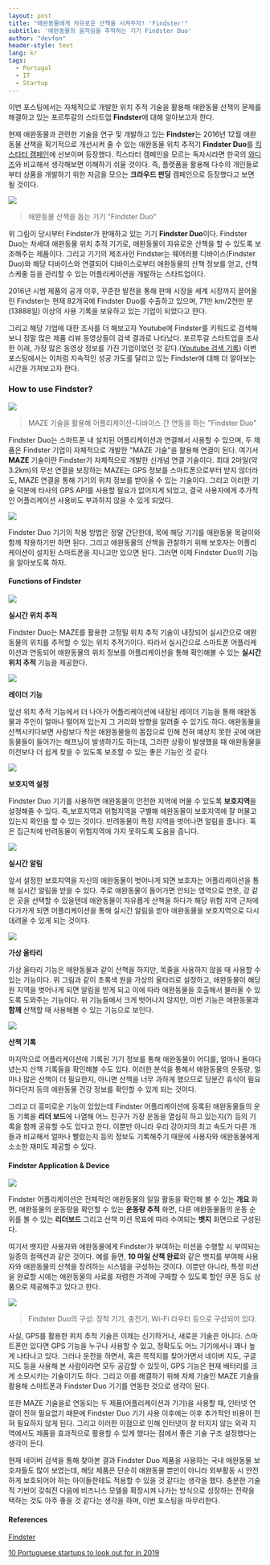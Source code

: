 ```yaml
---
layout: post
title: "애완동물에게 자유로운 산책을 시켜주자! 'Findster'"
subtitle: '애완동물의 움직임을 추적하는 기기 Findster Duo'
author: "devfon"
header-style: text
lang: kr
tags:
  - Portugal
  - IT
  - Startup
---
```


이번 포스팅에서는 자체적으로 개발한 위치 추적 기술을 활용해 애완동물 산책의 문제를 해결하고 있는 포르투갈의 스타트업 **Findster**에 대해 알아보고자 한다.

현재 애완동물과 관련한 기술을 연구 및 개발하고 있는 **Findster**는 2016년 12월 애완동물 산책을 획기적으로 개선시켜 줄 수 있는 애완동물 위치 추적기 **Findster Duo**를 [킥스타터 캠페인](https://www.kickstarter.com/discover)에 선보이며 등장했다. 킥스타터 캠페인을 모르는 독자시라면 한국의 [와디즈](https://www.wadiz.kr/)와 비교해서 생각해보면 이해하기 쉬울 것이다. 즉, 플랫폼을 활용해 다수의 개인들로부터 상품을 개발하기 위한 자금을 모으는 **크라우드 펀딩** 캠페인으로 등장했다고 보면 될 것이다.

![](/img/in-post/device.png)
> 애완동물 산책을 돕는 기기 "Findster Duo"

위 그림이 당시부터 Findster가 판매하고 있는 기기 **Findster Duo**이다. Findster Duo는 차세대 애완동물 위치 추적 기기로, 애완동물이 자유로운 산책을 할 수 있도록 보조해주는 제품이다. 그리고 기기의 제조사인 Findster는 웨어러블 디바이스(Findster Duo)와 해당 디바이스와 연결되어 디바이스로부터 애완동물의 산책 정보를 얻고, 산책 스케줄 등을 관리할 수 있는 어플리케이션을 개발하는 스타트업이다.

2016년 시범 제품의 공개 이후, 꾸준한 발전을 통해 판매 시장을 세계 시장까지 끌어올린 Findster는 현재 82개국에 Findster Duo를 수출하고 있으며, 71만 km/2천만 분(13888일) 이상의 사용 기록을 보유하고 있는 기업이 되었다고 한다. 

그리고 해당 기업에 대한 조사를 더 해보고자 Youtube에 Findster를 키워드로 검색해보니 정말 많은 제품 리뷰 동영상들이 검색 결과로 나타났다. 포르투갈 스타트업을 조사한 이래, 가장 많은 동영상 정보를 가진 기업이었던 것 같다.([Youtube 검색 기록](https://www.youtube.com/results?search_query=findster)) 이번 포스팅에서는 이처럼 지속적인 성공 가도를 달리고 있는 Findster에 대해 더 알아보는 시간을 가져보고자 한다.


### How to use Findster?
![](/img/in-post/maze.png)
> MAZE 기술을 활용해 어플리케이션-디바이스 간 연동을 하는 "Findster Duo"

Findster Duo는 스마트폰 내 설치된 어플리케이션과 연결해서 사용할 수 있으며, 두 제품은 Findster 기업이 자체적으로 개발한 "MAZE 기술"을 활용해 연결이 된다. 여기서 **MAZE** 기술이란 Findster가 자체적으로 개발한 신개념 연결 기술이다. 최대 2마일(약 3.2km)의 무선 연결을 보장하는 MAZE는 GPS 정보를 스마트폰으로부터 받지 않더라도, MAZE 연결을 통해 기기의 위치 정보를 받아올 수 있는 기술이다. 그리고 이러한 기술 덕분에 타사의 GPS API를 사용할 필요가 없어지게 되었고, 결국 사용자에게 추가적인 어플리케이션 사용비도 부과하지 않을 수 있게 되었다.

![](/img/in-post/findster_wear.png)

Findster Duo 기기의 착용 방법은 정말 간단한데, 목에 해당 기기를 애완동물 목걸이와 함께 착용하기만 하면 된다. 그리고 애완동물의 산책을 관찰하기 위해 보호자는 어플리케이션이 설치된 스마트폰을 지니고만 있으면 된다. 그러면 이제 Findster Duo의 기능을 알아보도록 하자.


#### Functions of Findster
![](/img/in-post/find_gps.png)

**실시간 위치 추적** 

Findster Duo는 MAZE를 활용한 고정밀 위치 추적 기술이 내장되어 실시간으로 애완동물의 위치를 추적할 수 있는 위치 추적기이다. 따라서 실시간으로 스마트폰 어플리케이션과 연동되어 애완동물의 위치 정보를 어플리케이션을 통해 확인해볼 수 있는 **실시간 위치 추적** 기능을 제공한다.

![](/img/in-post/radar.png)

**레이더 기능**

앞선 위치 추적 기능에서 더 나아가 어플리케이션에 내장된 레이더 기능을 통해 애완동물과 주인이 얼마나 떨어져 있는지 그 거리와 방향을 알려줄 수 있기도 하다. 애완동물을 산책시키다보면 사람보다 작은 애완동물들의 몸집으로 인해 전혀 예상치 못한 곳에 애완동물들이 들어가는 해프닝이 발생하기도 하는데, 그러한 상황이 발생했을 때 애완동물을 이전보다 더 쉽게 찾을 수 있도록 보조할 수 있는 좋은 기능인 것 같다.

![](/img/in-post/fence.png)

**보호지역 설정**

Findster Duo 기기를 사용하면 애완동물이 안전한 지역에 머물 수 있도록 **보호지역**을 설정해줄 수 있다. 즉,보호지역과 위험지역을 구별해 애완동물이 보호지역에 잘 머물고 있는지 확인을 할 수 있는 것이다. 반려동물이 특정 지역을 벗어나면 알림을 줍니다. 혹은 집근처에 반려동물이 위험지역에 가지 못하도록 도움을 줍니다.

![](/img/in-post/alert.png)

**실시간 알림**

앞서 설정한 보호지역을 자신의 애완동물이 벗어나게 되면 보호자는 어플리케이션을 통해 실시간 알림을 받을 수 있다. 주로 애완동물이 들어가면 안되는 영역으로 연못, 강 같은 곳을 선택할 수 있을텐데 애완동물이 자유롭게 산책을 하다가 해당 위험 지역 근처에 다가가게 되면 어플리케이션을 통해 실시간 알림을 받아 애완동물을 보호지역으로 다시 데려올 수 있게 되는 것이다.

![](/img/in-post/vl.png)

**가상 울타리**

가상 울타리 기능은 애완동물과 같이 산책을 하지만, 목줄을 사용하지 않을 때 사용할 수 있는 기능이다. 위 그림과 같이 초록색 원을 가상의 울타리로 설정하고, 애완동물이 해당 원 지역을 벗어나게 되면 알림을 받게 되고 이에 따라 애완동물을 호출해서 불러올 수 있도록 도와주는 기능이다. 위 기능들에서 크게 벗어나지 않지만, 이번 기능은 애완동물과 **함께** 산책할 때 사용해볼 수 있는 기능으로 보인다.

![](/img/in-post/history.png)

**산책 기록**

마지막으로 어플리케이션에 기록된 기기 정보를 통해 애완동물이 어디를, 얼마나 돌아다녔는지 산책 기록들을 확인해볼 수도 있다. 이러한 분석을 통해서 애완동물의 운동량, 얼마나 많은 산책이 더 필요한지, 아니면 산책을 너무 과하게 했으므로 당분간 휴식이 필요하다던지 등의 애완동물 건강 정보를 확인할 수 있게 되는 것이다.

그리고 더 흥미로운 기능이 있었는데 Findster 어플리케이션에 등록된 애완동물들의 운동 기록을 **리더 보드**에 나열해 어느 친구가 가장 운동을 열심히 하고 있는지(?) 등의 기록을 함께 공유할 수도 있다고 한다. 이뿐만 아니라 우리 강아지의 최고 속도가 다른 개들과 비교해서 얼마나 빨랐는지 등의 정보도 기록해주기 때문에 사용자와 애완동물에게 소소한 재미도 제공할 수 있다.


#### Findster Application & Device
![](/img/in-post/findapp.png)

Findster 어플리케이션은 전체적인 애완동물의 일일 활동을 확인해 볼 수 있는 **개요** 화면, 애완동물의 운동량을 확인할 수 있는 **운동량 추적** 화면, 다른 애완동물들의 운동 순위를 볼 수 있는 **리더보드** 그리고 산책 미션 목표에 따라 수여되는 **뱃지** 화면으로 구성된다.

여기서 뱃지란 사용자와 애완동물에게 Findster가 부여하는 미션을 수행할 시 부여되는 일종의 컬렉션과 같은 것이다. 예를 들면, **10 마일 산책 완료**와 같은 뱃지를 부여해 사용자와 애완동물의 산책을 장려하는 시스템을 구성하는 것이다. 이뿐만 아니라, 특정 미션을 완료할 시에는 애완동물의 사료를 저렴한 가격에 구매할 수 있도록 할인 쿠폰 등도 상품으로 제공해주고 있다고 한다.

![](/img/in-post/dv2.png)
> Findster Duo의 구성: 장착 기기, 충전기, Wi-Fi 라우터 등으로 구성되어 있다.

사실, GPS를 활용한 위치 추적 기술은 이제는 신기하거나, 새로운 기술은 아니다. 스마트폰만 있다면 GPS 기능을 누구나 사용할 수 있고, 정확도도 어느 기기에서나 꽤나 높게 나타나고 있다. 그러나 운전을 하면서, 혹은 목적지를 찾아가면서 네이버 지도, 구글 지도 등을 사용해 본 사람이라면 모두 공감할 수 있듯이, GPS 기능은 현재 배터리를 크게 소모시키는 기술이기도 하다. 그리고 이를 해결하기 위해 자체 기술인 MAZE 기술을 활용해 스마트폰과 Findster Duo 기기를 연동한 것으로 생각이 된다.

또한 MAZE 기술을로 연동되는 두 제품(어플리케이션과 기기)을 사용할 때, 인터넷 연결이 전혀 필요없기 때문에 Findster Duo 기기 사용 이후에는 이후 추가적인 비용이 전혀 필요하지 않게 된다. 그리고 이러한 이점으로 인해 인터넷이 잘 터지지 않는 외곽 지역에서도 제품을 효과적으로 활용할 수 있게 했다는 점에서 좋은 기술 구조 설정했다는 생각이 든다.

현재 네이버 검색을 통해 찾아본 결과 Findster Duo 제품을 사용하는 국내 애완동물 보호자들도 많이 보였는데, 해당 제품은 단순히 애완동물 뿐만이 아니라 외부활동 시 안전하게 보호되어야 하는 아이들한테도 적용할 수 있을 것 같다는 생각을 했다. 충분한 기술적 기반이 갖춰진 다음에 비즈니스 모델을 확장시켜 나가는 방식으로 성장하는 전략을 택하는 것도 아주 좋을 것 같다는 생각을 하며, 이번 포스팅을 마무리한다.

#### References
[Findster](https://getfindster.com/)

[10 Portuguese startups to look out for in 2019](https://www.eu-startups.com/2019/02/10-portuguese-startups-to-look-out-for-in-2019/)